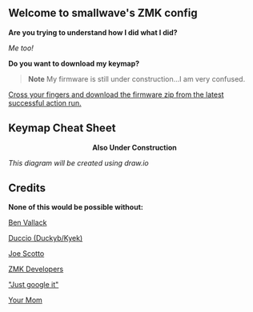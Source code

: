## Welcome to smallwave's ZMK config

**Are you trying to understand how I did what I did?**

*Me too!*

**Do you want to download my keymap?**

> **Note**
> My firmware is still under construction...I am very confused.

[Cross your fingers and download the firmware zip from the latest successful action run.](https://github.com/RosenNX6/zmk-config-smallwave/actions)

## Keymap Cheat Sheet

<div align="center">

  **Also Under Construction**

</div>

*This diagram will be created using draw.io*

## Credits ##

**None of this would be possible without:**

[Ben Vallack](https://github.com/benvallack)

[Duccio (Duckyb/Kyek)](https://github.com/duckyb)

[Joe Scotto](https://github.com/joe-scotto)

[ZMK Developers](https://zmk.dev/docs)

["Just google it"](https://www.google.com)

[Your Mom](www.yourmom.com)
